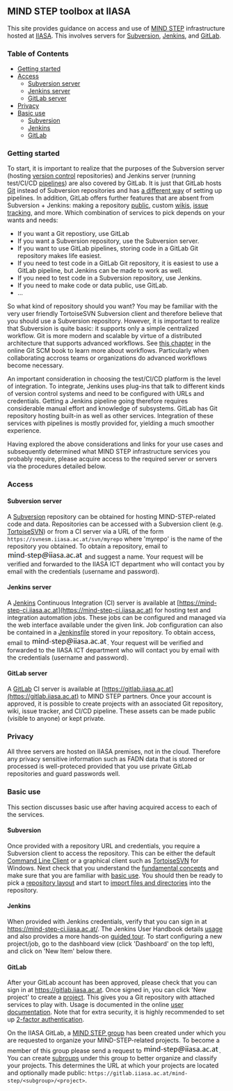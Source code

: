 ## MIND STEP toolbox at IIASA

This site provides guidance on access and use of [MIND STEP](https://mind-step.eu/) infrastructure hosted at [IIASA](https://iiasa.ac.at/). This involves servers for [Subversion](https://subversion.apache.org/), [Jenkins](https://www.jenkins.io/), and [GitLab](https://en.wikipedia.org/wiki/GitLab).

### Table of Contents

* [Getting started](#getting-started)
* [Access](#access)
  + [Subversion server](#subversion-server)
  + [Jenkins server](#jenkins-server)
  + [GitLab server](#gitlab-server)
* [Privacy](#privacy)
* [Basic use](#basic-use)
  + [Subversion](#subversion)
  + [Jenkins](#jenkins)
  + [GitLab](#gitlab)

### Getting started

To start, it is important to realize that the purposes of the Subversion server (hosting [version control](https://en.wikipedia.org/wiki/Version_control) repositories) and Jenkins server (running test/CI/CD [pipelines](https://www.jenkins.io/solutions/pipeline/)) are also covered by GitLab. It is just that GitLab hosts [Git](https://git-scm.com/) instead of Subversion repositories and has [a different way](https://docs.gitlab.com/ee/ci/quick_start/) of setting up pipelines. In addition, GitLab offers further features that are absent from Subversion + Jenkins: making a repository [public](https://docs.gitlab.com/ee/public_access/public_access.html), custom [wikis](https://docs.gitlab.com/ee/user/project/wiki), [issue tracking](https://docs.gitlab.com/ee/user/project/issues/), and more. Which combination of services to pick depends on your wants and needs:

- If you want a Git repostiory, use GitLab
- If you want a Subversion repository, use the Subversion server.
- If you want to use GitLab pipelines, storing code in a GitLab Git repository makes life easiest.
- If you need to test code in a GitLab Git repository, it is easiest to use a GitLab pipeline, but Jenkins can be made to work as well.
- If you need to test code in a Subversion repository, use Jenkins.
- If you need to make code or data public, use GitLab.
- ...

So what kind of repository should you want? You may be familiar with the very user friendly TortoiseSVN Subversion client and therefore believe that you should use a Subversion repository. However, it is important to realize that Subversion is quite basic: it supports only a simple centralized workflow. Git is more modern and scalable by virtue of a distributed architecture that supports advanced workflows. See [this chapter](https://git-scm.com/book/en/v2/Distributed-Git-Distributed-Workflows) in the online Git SCM book to learn more about workflows. Particularly when collaborating accross teams or organizations do advanced workflows become necessary.

An important consideration in choosing the test/CI/CD platform is the level of integration. To integrate, Jenkins uses plug-ins that talk to different kinds of version control systems and need to be configured with URLs and credentials. Getting a Jenkins pipeline going therefore requires considerable manual effort and knowledge of subsystems. GitLab has Git repository hosting built-in as well as other services. Integration of these services with pipelines is mostly provided for, yielding a much smoother experience.

Having explored the above considerations and links for your use cases and subsequently determined what MIND STEP infrastructure services you probably require, please acquire access to the required server or servers via the procedures detailed below.

### Access

#### Subversion server

A [Subversion](https://subversion.apache.org/) repository can be obtained for hosting MIND-STEP-related code and data. Repositories can be accessed with a Subversion client (e.g. [TortoiseSVN](https://tortoisesvn.net/)) or from a CI server via a URL of the form `https://svnesm.iiasa.ac.at/svn/myrepo` where 'myrepo' is the name of the repository you obtained. To obtain a repository, email to ![](images/email.png) and suggest a name. Your request will be verified and forwarded to the IIASA ICT department who will contact you by email with the credentials (username and password).

#### Jenkins server

A [Jenkins](https://www.jenkins.io/) Continuous Integration (CI) server is available at [https://mind-step-ci.iiasa.ac.at](https://mind-step-ci.iiasa.ac.at) for hosting test and integration automation jobs. These jobs can be configured and managed via the web interface available under the given link. Job configuration can also be contained in a [Jenkinsfile](https://www.jenkins.io/doc/book/pipeline/jenkinsfile/) stored in your repository. To obtain access, email to ![](images/email.png). Your request will be verified and forwarded to the IIASA ICT department who will contact you by email with the credentials (username and password).

#### GitLab server

A [GitLab](https://en.wikipedia.org/wiki/GitLab) CI server is available at [https://gitlab.iiasa.ac.at](https://gitlab.iiasa.ac.at) to MIND STEP partners. Once your account is approved, it is possible to create projects with an associated Git repository, wiki, issue tracker, and CI/CD pipeline. These assets can be made public (visible to anyone) or kept private. 

### Privacy

All three servers are hosted on IIASA premises, not in the cloud. Therefore any privacy sensitive information such as FADN data that is stored or processed is well-proteced provided that you use private GitLab repositories and guard passwords well.

### Basic use

This section discusses basic use after having acquired access to each of the services.

#### Subversion

Once provided with a repository URL and credentials, you require a Subversion client to access the repository. This can be either the default [Command Line Client](http://svnbook.red-bean.com/en/1.7/svn-book.html#svn.ref.svn) or a graphical client such as [TortoiseSVN](https://tortoisesvn.net/) for Windows. Next check that you understand the [fundamental concepts](http://svnbook.red-bean.com/en/1.7/svn-book.html#svn.basic) and make sure that you are familiar with [basic use](http://svnbook.red-bean.com/en/1.7/svn-book.html#svn.tour). You should then be ready to pick a [repository layout](http://svnbook.red-bean.com/en/1.7/svn-book.html#svn.tour.importing.layout) and start to [import files and directories](http://svnbook.red-bean.com/en/1.7/svn-book.html#svn.tour.importing.import) into the repository.

#### Jenkins

When provided with Jenkins credentials, verify that you can sign in at https://mind-step-ci.iiasa.ac.at/. The Jenkins User Handbook details [usage](https://www.jenkins.io/doc/book/using/) and also provides a more hands-on [guided tour](https://www.jenkins.io/doc/pipeline/tour/hello-world/). To start configuring a new project/job, go to the dashboard view (click 'Dashboard' on the top left), and click on 'New Item' below there.

#### GitLab

After your GitLab account has been approved, please check that you can sign in at https://gitlab.iiasa.ac.at. Once signed in, you can click 'New project' to create a [project](https://docs.gitlab.com/ee/user/project/). This gives you a Git repository with attached services to play with. Usage is documented in the online [user documentation](https://docs.gitlab.com/ee/user/index.html). Note that for extra security, it is highly recommended to set up [2-factor authentication](https://docs.gitlab.com/ee/user/profile/account/two_factor_authentication.html#enabling-2fa).

On the IIASA GitLab, a [MIND STEP group](https://gitlab.iiasa.ac.at/mind-step) has been created under which you are requested to organize your MIND-STEP-related projects. To become a member of this group please send a request to ![](images/email.png). You can create [subroups](https://docs.gitlab.com/ee/user/group/subgroups/) under this group to better organize and classify your projects. This determines the URL at which your projects are located and optionally made public: `https://gitlab.iiasa.ac.at/mind-step/<subgroup>/<project>`.
